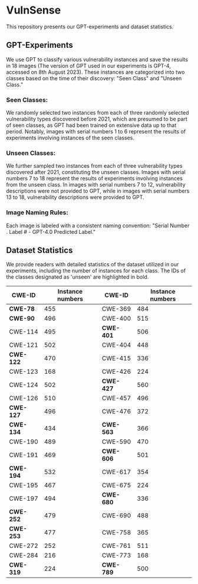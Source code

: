 # VulnSense

This repository presents our GPT-experiments and dataset statistics.


## GPT-Experiments

We use GPT to classify various vulnerability instances and save the results in 18 images (The version of GPT used in our experiments is GPT-4, accessed on 8th August 2023). These instances are categorized into two classes based on the time of their discovery: "Seen Class" and "Unseen Class."

### Seen Classes:
We randomly selected two instances from each of three randomly selected vulnerability types discovered before 2021, which are presumed to be part of seen classes, as GPT had been trained on extensive data up to that period. Notably, images with serial numbers 1 to 6 represent the results of experiments involving instances of the seen classes.

### Unseen Classes:
We further sampled two instances from each of three vulnerability types discovered after 2021, constituting the unseen classes. Images with serial numbers 7 to 18 represent the results of experiments involving instances from the unseen class. In images with serial numbers 7 to 12, vulnerability descriptions were not provided to GPT, while in images with serial numbers 13 to 18, vulnerability descriptions were provided to GPT.

### Image Naming Rules:
Each image is labeled with a consistent naming convention: "Serial Number . Label # - GPT-4.0 Predicted Label."


## Dataset Statistics

We provide readers with detailed statistics of the dataset utilized in our experiments, including the number of instances for each class. The IDs of the classes designated as 'unseen' are highlighted in bold.

| CWE-ID | Instance numbers | CWE-ID | Instance numbers |
|-------|------------------|-------|------------------|
| **CWE-78**  | 455            | CWE-369 | 484            |
| **CWE-90**  | 496            | CWE-400 | 515            |
| CWE-114 | 495            | **CWE-401** | 506            |
| CWE-121 | 502            | CWE-404 | 448            |
| **CWE-122** | 470            | CWE-415 | 336            |
| CWE-123 | 168            | CWE-426 | 224            |
| CWE-124 | 502            | **CWE-427** | 560            |
| CWE-126 | 510            | CWE-457 | 496            |
| **CWE-127** | 496            | CWE-476 | 372            |
| **CWE-134** | 434            | **CWE-563** | 366            |
| CWE-190 | 489            | CWE-590 | 470            |
| CWE-191 | 469            | **CWE-606** | 501            |
| **CWE-194** | 532            | CWE-617 | 354            |
| CWE-195 | 467            | CWE-675 | 224            |
| CWE-197 | 494            | **CWE-680** | 336            |
| **CWE-252** | 479            | CWE-690 | 488            |
| **CWE-253** | 477            | CWE-758 | 365            |
| CWE-272 | 252            | CWE-761 | 511            |
| CWE-284 | 216            | CWE-773 | 168            |
| **CWE-319** | 224            | **CWE-789** | 500            |
